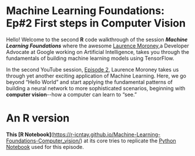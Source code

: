 # Machine Learning Foundations: Ep#2 First steps in Computer Vision
 

Hello! Welcome to the second **R** code walkthrough of the session ***Machine Learning Foundations*** where the awesome [Laurence Moroney](https://www.linkedin.com/in/laurence-moroney),a Developer Advocate at Google working on Artificial Intelligence, takes you through the fundamentals of building machine learning models using TensorFlow.

In the second YouTube session, [Episode 2](https://www.youtube.com/watch?v=j-35y1M9rRU&t=186s), Laurence Moroney takes us through yet another exciting application of Machine Learning.
Here, we go beyond “Hello World” and start applying the fundamental patterns of building a neural network to more sophisticated scenarios, beginning with **computer vision**--how a computer can learn to “see.”


# An R version


**This [R Notebook]**(https://r-icntay.github.io/Machine-Learning-Foundations-Computer_vision/) at its core tries to replicate the [Python Notebook](https://colab.research.google.com/github/lmoroney/mlday-tokyo/blob/master/Lab2-Computer-Vision.ipynb#scrollTo=q3KzJyjv3rnA) used for this episode.


